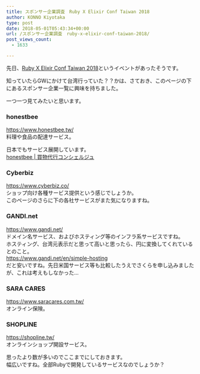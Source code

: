 ```yaml
---
title: スポンサー企業調査　Ruby X Elixir Conf Taiwan 2018
author: KONNO Kiyotaka
type: post
date: 2018-05-01T05:43:34+00:00
url: /スポンサー企業調査　ruby-x-elixir-conf-taiwan-2018/
post_views_count:
  - 1633

---
```

先日、<a href="https://2018.rubyconf.tw/" target="_blank">Ruby X Elixir Conf Taiwan 2018</a>というイベントがあったそうです。

知っていたらGWにかけて台湾行っていた？？かは、さておき、このページの下にあるスポンサー企業一覧に興味を持ちました。

一つ一つ見てみたいと思います。

### honestbee

<a title="https://www.honestbee.tw/" href="https://www.honestbee.tw/" target="_blank">https://www.honestbee.tw/</a>  
料理や食品の配達サービス。

日本でもサービス展開しています。  
<a href="https://www.honestbee.jp/ja/" target="_blank">honestbee | 買物代行コンシェルジュ</a>

### Cyberbiz

<a title="https://www.cyberbiz.co/" href="https://www.cyberbiz.co/" target="_blank">https://www.cyberbiz.co/</a>  
ショップ向け各種サービス提供という感じでしょうか。  
このページのさらに下の各社サービスがまた気になりますね。

### GANDI.net 

<a href="https://www.gandi.net/" target="_blank">https://www.gandi.net/</a>  
ドメイン名サービス、およびホスティング等のインフラ系サービスですね。  
ホスティング、台湾元表示だと思って高いと思ったら、円に変換してくれているとのこと。  
<a title="https://www.gandi.net/en/simple-hosting" href="https://www.gandi.net/en/simple-hosting" target="_blank">https://www.gandi.net/en/simple-hosting</a>  
だと安いですね。先日米国サービス等も比較したうえでさくらを申し込みましたが、これは考えもしなかった…

### SARA CARES

<a title="https://www.saracares.com.tw/" href="https://www.saracares.com.tw/あ" target="_blank">https://www.saracares.com.tw/</a>  
オンライン保険。

### SHOPLINE

<a title="https://shopline.tw/" href="https://shopline.tw/" target="_blank">https://shopline.tw/</a>  
オンラインショップ開設サービス。

思ったより数が多いのでここまでにしておきます。  
幅広いですね。全部Rubyで開発しているサービスなのでしょうか？